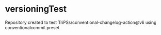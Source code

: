# versioningTest

Repository created to test TriPSs/conventional-changelog-action@v6 using conventionalcommit preset
